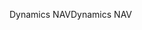 <span data-ttu-id="3e4b3-101">Dynamics NAV</span><span class="sxs-lookup"><span data-stu-id="3e4b3-101">Dynamics NAV</span></span>